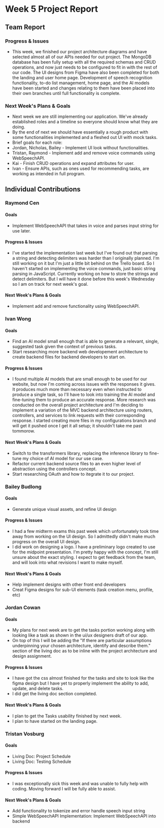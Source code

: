 # Week 5 Project Report

## Team Report

### Progress & Issues

* This week, we finished our project architecture diagrams and have selected almost all of our APIs needed for out project. The MongoDB database has been fully setup with all the required schemas and CRUD operations, and now just needs to be configured to fit in with the rest of our code. The UI designs from Figma have also been completed for both the landing and user home page. Development of speech recognition functionality, to-do list management, home page, and the AI models have been started and changes relating to them have been placed into their own branches until full functionality is complete.

### Next Week's Plans & Goals

* Next week we are still implementing our application. We've already established roles and a timeline so everyone should know what they are doing.
* By the end of next we should have essentially a rough product with some functionalities implemented and a fleshed out UI with mock tasks.
* Brief goals for each role:
* Jordan, Nicholas, Bailey - Implement UI look without functionalities.
* Tristan, Raymond - Implement add and remove voice commands using WebSpeechAPI.
* Kai - Finish CRUD operations and expand attributes for user.
* Ivan - Ensure APIs, such as ones used for recommending tasks, are working as intended in full program.

## Individual Contributions

### Raymond Cen

#### Goals

* Implement WebSpeechAPI that takes in voice and parses input string for use later. 

#### Progress & Issues

* I've started the implementation last week but I've found out that parsing a string and detecting delimiters was harder than I originally planned. I'm still working on it but I'm just a little bit behind on the Trello board. So I haven't started on implementing the voice commands, just basic string parsing in JavaScript. Currently working on how to store the strings and detect delimiters. But I will have it done before this week's Wednesday so I am on track for next week's goal.

#### Next Week's Plans & Goals

* Implement add and remove functionality using WebSpeechAPI.


### Ivan Wong

#### Goals

* Find an AI model small enough that is able to generate a relevant, single, suggested task given the context of previous tasks.
* Start researching more backend web developement architecture to create backend files for backend developers to start on.

#### Progress & Issues

* I found multiple AI models that are small enough to be used for our website, but now I'm coming across issues with the responses it gives. It produces much more than necessary even when instructed to produce a single task, so I'll have to look into training the AI model and fine-tuning them to produce an accurate response. More research was conducted on the overall project architecture and I'm deciding to implement a variation of the MVC backend architecture using routers, controllers, and services to link requests with their corresponding response. I started creating more files in my configurations branch and will get it pushed once I get it all setup; it shouldn't take me past tommorow.

#### Next Week's Plans & Goals

* Switch to the transformers library, replacing the inference library to fine-tune my choice of AI model for our use case.
* Refactor current backend source files to an even higher level of abstraction using the controllers concept.
* Start researching OAuth and how to itegrate it to our project.

### Bailey Budlong

#### Goals

* Generate unique visual assets, and refine UI design

#### Progress & Issues

* I had a few midterm exams this past week which unfortunately took time away from working on the UI design. So I admittedly didn't make much progress on the overall UI design.
* I did work on designing a logo. I have a preliminary logo created to use for the midpoint presentation. I'm pretty happy with the concept, I'm still unsure about the exact styling. I expect to get feedback from the team, and will look into what revisions I want to make myself.

#### Next Week's Plans & Goals

* Help implement designs with other front end developers
* Creat Figma designs for sub-UI elements (task creation menu, profile, etc)

### Jordan Cowan

#### Goals

* My plans for next week are to get the tasks portion working along with looking like a task as shown in the ui/ux designers draft of our app.
* On top of this I will be adding the "If there are particular assumptions underpinning your chosen architecture, identify and describe them." section of the living doc as to be inline with the project architecture and design assignment.

#### Progress & Issues

* I have got the css almost finished for the tasks and site to look like the figma design but I have yet to properly implement the ability to add, update, and delete tasks.
* I did get the living doc section completed.

#### Next Week's Plans & Goals

* I plan to get the Tasks usability finished by next week.
* I plan to have started on the landing page.

### Tristan Vosburg

#### Goals

* Living Doc: Project Schedule
* Living Doc: Testing Schedule

#### Progress & Issues

* I was exceptionally sick this week and was unable to fully help with coding.  Moving forward I will be fully able to assist.

#### Next Week's Plans & Goals

* Add functionality to tokenize and error handle speech input string
* Simple WebSpeechAPI Implementation: Implement WebSpeechAPI into backend